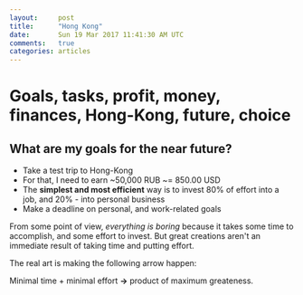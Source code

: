 ```yaml
---
layout:     post
title:      "Hong Kong"
date:       Sun 19 Mar 2017 11:41:30 AM UTC
comments:   true
categories: articles
---
```


# Goals, tasks, profit, money, finances, Hong-Kong, future, choice

## What are my goals for the near future?

- Take a test trip to Hong-Kong
- For that, I need to earn ~50,000 RUB ~= 850.00 USD
- The **simplest and most efficient** way is to invest 80% of effort into a job, and 20% - into personal business
- Make a deadline on personal, and work-related goals


From some point of view, *everything is boring* because it takes some time to accomplish, and some effort to invest.
But great creations aren't an immediate result of taking time and putting effort.

The real art is making the following arrow happen:

Minimal time + minimal effort **→** product of maximum greateness.



